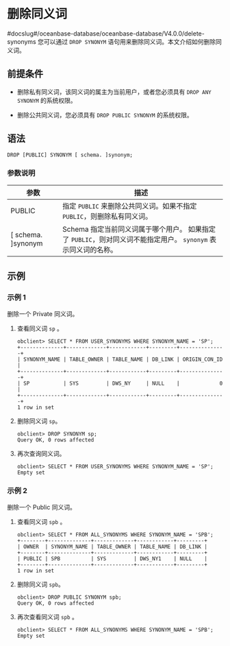 # 删除同义词
#docslug#/oceanbase-database/oceanbase-database/V4.0.0/delete-synonyms
您可以通过 `DROP SYNONYM` 语句用来删除同义词。本文介绍如何删除同义词。

## 前提条件

* 删除私有同义词，该同义词的属主为当前用户，或者您必须具有 `DROP ANY SYNONYM` 的系统权限。

* 删除公共同义词，您必须具有 `DROP PUBLIC SYNONYM` 的系统权限。

## 语法

```unknow
DROP [PUBLIC] SYNONYM [ schema. ]synonym;
```

### 参数说明

|        **参数**        |                                                **描述**                                                 |
|----------------------|-------------------------------------------------------------------------------------------------------|
| PUBLIC               | 指定 `PUBLIC` 来删除公共同义词。如果不指定 `PUBLIC`，则删除私有同义词。                                                         |
| \[ schema. \]synonym | Schema 指定当前同义词属于哪个用户。 如果指定了 `PUBLIC`，则对同义词不能指定用户。 `synonym` 表示同义词的名称。 |

## 示例

### 示例 1

删除一个 Private 同义词。

1. 查看同义词 `sp` 。

   ```unknow
   obclient> SELECT * FROM USER_SYNONYMS WHERE SYNONYM_NAME = 'SP';
   +--------------+-------------+------------+---------+---------------+
   | SYNONYM_NAME | TABLE_OWNER | TABLE_NAME | DB_LINK | ORIGIN_CON_ID |
   +--------------+-------------+------------+---------+---------------+
   | SP           | SYS         | DWS_NY     | NULL    |             0 |
   +--------------+-------------+------------+---------+---------------+
   1 row in set
   ```

2. 删除同义词 `sp`。

   ```unknow
   obclient> DROP SYNONYM sp;
   Query OK, 0 rows affected
   ```

3. 再次查询同义词。

   ```unknow
   obclient> SELECT * FROM USER_SYNONYMS WHERE SYNONYM_NAME = 'SP';
   Empty set
   ```

### 示例 2

删除一个 Public 同义词。

1. 查看同义词 `spb` 。

   ```unknow
   obclient> SELECT * FROM ALL_SYNONYMS WHERE SYNONYM_NAME = 'SPB';
   +--------+--------------+-------------+------------+---------+
   | OWNER  | SYNONYM_NAME | TABLE_OWNER | TABLE_NAME | DB_LINK |
   +--------+--------------+-------------+------------+---------+
   | PUBLIC | SPB          | SYS         | DWS_NY1    | NULL    |
   +--------+--------------+-------------+------------+---------+
   1 row in set
   ```

2. 删除同义词 `spb`。

   ```unknow
   obclient> DROP PUBLIC SYNONYM spb;
   Query OK, 0 rows affected
   ```

3. 再次查看同义词 `spb` 。

   ```unknow
   obclient> SELECT * FROM ALL_SYNONYMS WHERE SYNONYM_NAME = 'SPB';
   Empty set
   ```
